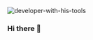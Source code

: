 ![developer-with-his-tools](https://media.giphy.com/media/L8K62iTDkzGX6/giphy.gif)
### Hi there 👋

<!--
**SaiKrishnaVuta/SaiKrishnaVuta** is a ✨ _special_ ✨ repository because its `README.md` (this file) appears on your GitHub profile.

Here are some ideas to get you started:

- 🔭 I’m currently working on ...
- 🌱 I’m currently learning ...
- 👯 I’m looking to collaborate on ...
- 🤔 I’m looking for help with ...
- 💬 Ask me about ...
- 📫 How to reach me: ...
- 😄 Pronouns: ...
- ⚡ Fun fact: ...
-->
